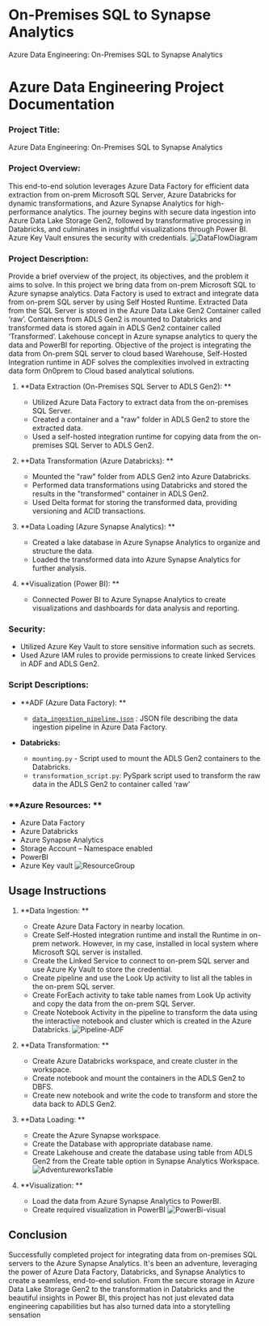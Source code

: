 # On-Premises SQL to Synapse Analytics
Azure Data Engineering: On-Premises SQL to Synapse Analytics
# Azure Data Engineering Project Documentation


### Project Title:
Azure Data Engineering: On-Premises SQL to Synapse Analytics

### Project Overview:
This end-to-end solution leverages Azure Data Factory for efficient data extraction from on-prem Microsoft SQL Server, Azure Databricks for dynamic transformations, and Azure Synapse Analytics for high-performance analytics. The journey begins with secure data ingestion into Azure Data Lake Storage Gen2, followed by transformative processing in Databricks, and culminates in insightful visualizations through Power BI. Azure Key Vault ensures the security with credentials.
![DataFlowDiagram](https://github.com/NikhilHanumanthaiah/On-Premises-SQL-to-Synapse-Analytics/assets/146332720/d203de55-5957-4032-8596-97446ee525fb)

### Project Description:
Provide a brief overview of the project, its objectives, and the problem it aims to solve.
In this project we bring data from on-prem Microsoft SQL to Azure synapse analytics. Data Factory is used to extract and integrate data from on-prem SQL server by using Self Hosted Runtime. Extracted Data from the SQL Server is stored in the Azure Data Lake Gen2 Container called ‘raw’. Containers from ADLS Gen2 is mounted to Databricks and transformed data is stored again in ADLS Gen2 container called ‘Transformed’. Lakehouse concept in Azure synapse analytics to query the data and PowerBI for reporting.
Objective of the project is integrating the data from On-prem SQL server to cloud based Warehouse, Self-Hosted Integration runtime in ADF solves the complexities involved in extracting data form On0prem to Cloud based analytical solutions.
 
1. **Data Extraction (On-Premises SQL Server to ADLS Gen2): **
   - Utilized Azure Data Factory to extract data from the on-premises SQL Server.
   - Created a container and a "raw" folder in ADLS Gen2 to store the extracted data.
   - Used a self-hosted integration runtime for copying data from the on-premises SQL Server to ADLS Gen2.

2. **Data Transformation (Azure Databricks): **
   - Mounted the "raw" folder from ADLS Gen2 into Azure Databricks.
   - Performed data transformations using Databricks and stored the results in the "transformed" container in ADLS Gen2.
   - Used Delta format for storing the transformed data, providing versioning and ACID transactions.

3. **Data Loading (Azure Synapse Analytics): **
   - Created a lake database in Azure Synapse Analytics to organize and structure the data.
   - Loaded the transformed data into Azure Synapse Analytics for further analysis.

4. **Visualization (Power BI): **
   - Connected Power BI to Azure Synapse Analytics to create visualizations and dashboards for data analysis and reporting.

### Security:

- Utilized Azure Key Vault to store sensitive information such as secrets.
- Used Azure IAM rules to provide permissions to create linked Services in ADF and ADLS Gen2.


### Script Descriptions:

- **ADF (Azure Data Factory): **
    - [`data_ingestion_pipeline.json`](Docs/Scripts/ADF/data_ingestion_pipeline.json) : JSON file describing the data ingestion pipeline in Azure Data Factory.

- **Databricks:**
     - `mounting.py`  - Script used to mount the ADLS Gen2 containers to the Databricks.
     - `transformation_script.py`: PySpark script used to transform the raw data in the ADLS Gen2 to container called ‘raw’


### **Azure Resources: **
- Azure Data Factory
- Azure Databricks
- Azure Synapse Analytics
- Storage Account – Namespace enabled
- PowerBI
- Azure Key vault
 ![ResourceGroup](https://github.com/NikhilHanumanthaiah/On-Premises-SQL-to-Synapse-Analytics/assets/146332720/45ee4319-9fa0-4182-bab7-86f76b355315)

## Usage Instructions

1. **Data Ingestion: **
   - Create Azure Data Factory in nearby location.
   - Create Self-Hosted integration runtime and install the Runtime in on-prem network. However, in my case, installed in local system where Microsoft SQL server is installed.
   - Create the Linked Service to connect to on-prem SQL server and use Azure Ky Vault to store the credential.
   - Create pipeline and use the Look Up activity to list all the tables in the on-prem SQL server.
   - Create ForEach activity to take table names from Look Up activity and copy the data from the on-prem SQL Server.
   - Create Notebook Activity in the pipeline to transform the data using the interactive notebook and cluster which is created in the Azure Databricks.
 ![Pipeline-ADF](https://github.com/NikhilHanumanthaiah/On-Premises-SQL-to-Synapse-Analytics/assets/146332720/88bb1947-8b90-481f-9073-f9abdc915800)

2. **Data Transformation: **
   - Create Azure Databricks workspace, and create cluster in the workspace.
   - Create notebook and mount the containers in the ADLS Gen2 to DBFS.
   - Create new notebook and write the code to transform and store the data back to ADLS Gen2.

3. **Data Loading: **
   - Create the Azure Synapse workspace.
   - Create the Database with appropriate database name.
   - Create Lakehouse and create the database using table from ADLS Gen2 from the Create table option in Synapse Analytics Workspace.
 ![AdventureworksTable](https://github.com/NikhilHanumanthaiah/On-Premises-SQL-to-Synapse-Analytics/assets/146332720/4c5be9ae-cf36-42e1-b60a-d4419ba85ff5)

4. **Visualization: **
   - Load the data from Azure Synapse Analytics to PowerBI.
   - Create required visualization in PowerBI
 ![PowerBi-visual](https://github.com/NikhilHanumanthaiah/On-Premises-SQL-to-Synapse-Analytics/assets/146332720/d312ca17-f33e-4795-9e33-04a138906ea8)

## Conclusion

Successfully completed project for integrating data from on-premises SQL servers to the Azure Synapse Analytics. It's been an adventure, leveraging the power of Azure Data Factory, Databricks, and Synapse Analytics to create a seamless, end-to-end solution. From the secure storage in Azure Data Lake Storage Gen2 to the transformation in Databricks and the beautiful insights in Power BI, this project has not just elevated data engineering capabilities but has also turned data into a storytelling sensation
